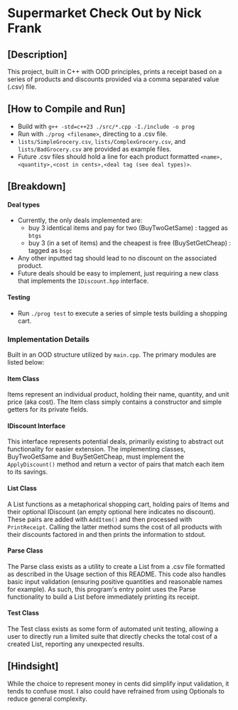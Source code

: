 # Supermarket Check Out by Nick Frank
## [Description]
This project, built in C++ with OOD principles, prints a receipt based on a series of products and discounts provided via a comma separated value (.csv) file.
## [How to Compile and Run]
- Build with `g++ -std=c++23 ./src/*.cpp -I./include -o prog`
- Run with `./prog <filename>`, directing to a .csv file.
- `lists/SimpleGrocery.csv`, `lists/ComplexGrocery.csv`, and `lists/BadGrocery.csv` are provided as example files.
- Future .csv files should hold a line for each product formatted `<name>,<quantity>,<cost in cents>,<deal tag (see deal types)>`.
## [Breakdown]
#### Deal types
- Currently, the only deals implemented are:
  - buy 3 identical items and pay for two (BuyTwoGetSame) : tagged as `btgs`
  - buy 3 (in a set of items) and the cheapest is free (BuySetGetCheap) : tagged as `bsgc`
- Any other inputted tag should lead to no discount on the associated product.
- Future deals should be easy to implement, just requiring a new class that implements the `IDiscount.hpp` interface.
####   Testing
- Run `./prog test` to execute a series of simple tests building a shopping cart.
### Implementation Details
Built in an OOD structure utilized by `main.cpp`. The primary modules are listed below:
#### Item Class
Items represent an individual product, holding their name, quantity, and unit price (aka cost). The Item class simply contains a constructor and simple getters for its private fields.
#### IDiscount Interface
This interface represents potential deals, primarily existing to abstract out functionality for easier extension. The implementing classes, BuyTwoGetSame and BuySetGetCheap, must implement the `ApplyDiscount()` method and return a vector of pairs that match each item to its savings.
#### List Class
A List functions as a metaphorical shopping cart, holding pairs of Items and their optional IDiscount (an empty optional here indicates no discount). These pairs are added with `AddItem()` and then processed with `PrintReceipt`. Calling the latter method sums the cost of all products with their discounts factored in and then prints the information to stdout.
#### Parse Class
The Parse class exists as a utility to create a List from a .csv file formatted as described in the Usage section of this README. This code also handles basic input validation (ensuring positive quantities and reasonable names for example). As such, this program's entry point uses the Parse functionality to build a List before immediately printing its receipt. 
#### Test Class
The Test class exists as some form of automated unit testing, allowing a user to directly run a limited suite that directly checks the total cost of a created List, reporting any unexpected results.
## [Hindsight]
While the choice to represent money in cents did simplify input validation, it tends to confuse most. I also could have refrained from using Optionals to reduce general complexity.
